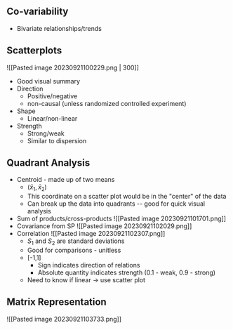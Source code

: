## Co-variability
- Bivariate relationships/trends

## Scatterplots
![[Pasted image 20230921100229.png | 300]]
- Good visual summary
- Direction
	- Positive/negative
	- non-causal (unless randomized controlled experiment)
- Shape
	- Linear/non-linear
- Strength
	- Strong/weak
	- Similar to dispersion

## Quadrant Analysis
- Centroid - made up of two means
	- ($\bar x_1,\bar x_2$)
	- This coordinate on a scatter plot would be in the "center" of the data
	- Can break up the data into quadrants -- good for quick visual analysis
- Sum of products/cross-products
	![[Pasted image 20230921101701.png]]
- Covariance from SP
	![[Pasted image 20230921102029.png]]
- Correlation
	![[Pasted image 20230921102307.png]]
	- $S_1$ and $S_2$ are standard deviations
	- Good for comparisons - unitless
	- [-1,1]
		- Sign indicates direction of relations
		- Absolute quantity indicates strength (0.1 - weak, 0.9 - strong) 
	- Need to know if linear -> use scatter plot

## Matrix Representation
![[Pasted image 20230921103733.png]]
